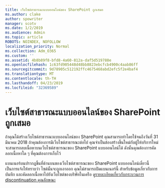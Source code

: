 ```yaml
---
title: เว็บไซต์สาธารณะแบบออนไลน์ของ SharePoint ถูกเสมอ
ms.author: clake
author: spowriter
manager: scotv
ms.date: 1/2/2019
ms.audience: Admin
ms.topic: article
ROBOTS: NOINDEX, NOFOLLOW
localization_priority: Normal
ms.collection: Adm_O365
ms.custom: ''
ms.assetid: 4b8b89f8-bfd8-4a60-812a-daf5d519788e
ms.openlocfilehash: 1c63fd905448d48bb8823ebcfcb4900c4aab86ff
ms.sourcegitcommit: 9d78905c512192ffc4675468abd2efc5f2e4baf4
ms.translationtype: MT
ms.contentlocale: th-TH
ms.lasthandoff: 04/23/2019
ms.locfileid: "32369589"
---
```

# <a name="sharepoint-online-public-websites-are-being-discontinued"></a>เว็บไซต์สาธารณะแบบออนไลน์ของ SharePoint ถูกเสมอ

ถ้าคุณได้สร้างเว็บไซต์สาธารณะแบบออนไลน์ของ SharePoint คุณสามารถทำโดยใช้จนถึงวันที่ 31 มีนาคม 2018 ถ้าคุณต้องการมีเว็บไซต์สาธารณะต่อไป คุณจำเป็นต้องสร้างขึ้นใหม่กับผู้ให้บริการใหม่ จะสามารถลบเนื้อหาบนเว็บไซต์สาธารณะของ SharePoint แบบออนไลน์ได้ ดังนั้นคุณต้องการคัดลอกเนื้อหาใด ๆ ที่คุณต้องการเก็บไว้
  
แบนเนอร์บนปรากฏขึ้นที่ด้านบนของเว็บไซต์สาธารณะของ SharePoint แบบออนไลน์เดี๋ยวนี้เป็นการแจ้งให้ทราบว่า ไซต์นั้นจะถูกเอาออก คุณไม่สามารถปิดแบนเนอร์นี้ สำหรับข้อมูลเกี่ยวกับการบันทึก และคัดลอกเนื้อหาไปยังเว็บไซต์ของบริษัทในเครือ ดู[รายละเอียดเกี่ยวกับกระบวนการ discontinuation คุณลักษณะ](https://go.microsoft.com/fwlink/?linkid=866980) 
  

